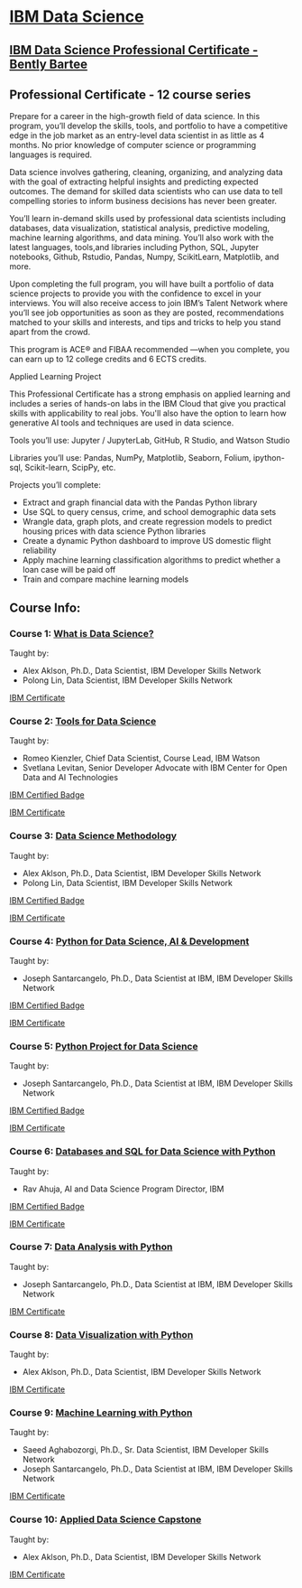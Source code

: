 # [IBM Data Science](https://www.coursera.org/professional-certificates/ibm-data-science)

## [IBM Data Science Professional Certificate - Bently Bartee](https://coursera.org/share/9e79d7e1a94d99085dbf9ad968a9b49a)

## Professional Certificate - 12 course series
Prepare for a career in the high-growth field of data science. In this program, you’ll develop the skills, tools, and portfolio to have a competitive edge in the job market as an entry-level data scientist in as little as 4 months. No prior knowledge of computer science or programming languages is required. 

Data science involves gathering, cleaning, organizing, and analyzing data with the goal of extracting helpful insights and predicting expected outcomes. The demand for skilled data scientists who can use data to tell compelling stories to inform business decisions has never been greater. 

You’ll learn in-demand skills used by professional data scientists including databases, data visualization, statistical analysis, predictive modeling, machine learning algorithms, and data mining. You’ll also work with the latest languages, tools,and libraries including Python, SQL, Jupyter notebooks, Github, Rstudio, Pandas, Numpy, ScikitLearn, Matplotlib, and more.

Upon completing the full program, you will have built a portfolio of data science projects to provide you with the confidence to excel in your interviews. You will also receive access to join IBM’s Talent Network where you’ll see job opportunities as soon as they are posted, recommendations matched to your skills and interests, and tips and tricks to help you stand apart from the crowd. 

This program is ACE® and FIBAA recommended —when you complete, you can earn up to 12 college credits and 6 ECTS credits.

Applied Learning Project

This Professional Certificate has a strong emphasis on applied learning and includes a series of hands-on labs in the IBM Cloud that give you practical skills with applicability to real jobs. You'll also have the option to learn how generative AI tools and techniques are used in data science.

Tools you’ll use: Jupyter / JupyterLab, GitHub, R Studio, and Watson Studio

Libraries you’ll use: Pandas, NumPy, Matplotlib, Seaborn, Folium, ipython-sql, Scikit-learn, ScipPy, etc.

Projects you’ll complete:
- Extract and graph financial data with the Pandas Python library
- Use SQL to query census, crime, and school demographic data sets
- Wrangle data, graph plots, and create regression models to predict housing prices with data science Python libraries
- Create a dynamic Python dashboard to improve US domestic flight reliability
- Apply machine learning classification algorithms to predict whether a loan case will be paid off
- Train and compare machine learning models


## Course Info:   

### Course 1: [What is Data Science?](https://github.com/BBartee75/IBM---Data-Science/tree/main/Course%201_What%20is%20Data%20Science)       
Taught by:
- Alex Aklson, Ph.D., Data Scientist, IBM Developer Skills Network    
- Polong Lin, Data Scientist, IBM Developer Skills Network    

[IBM Certificate](https://www.credly.com/badges/0bc61b6e-634a-40d6-bd7c-39c36bd19c8e/public_url)

### Course 2: [Tools for Data Science](https://github.com/BBartee75/IBM---Data-Science/tree/main/Course%202_Tools%20for%20Data%20Science)    
Taught by:    
- Romeo Kienzler, Chief Data Scientist, Course Lead, IBM Watson   
- Svetlana Levitan, Senior Developer Advocate with IBM Center for Open Data and AI Technologies    

[IBM Certified Badge](https://www.credly.com/earner/earned/badge/b3ac1c18-fa2c-4e7a-a60e-0925afbca83d)

[IBM Certificate](https://coursera.org/share/337e6186089f030310fac3acb641e94a)

### Course 3: [Data Science Methodology](https://github.com/BBartee75/IBM---Data-Science/tree/main/Course%203_Data%20Science%20Methodology)    
Taught by:    
- Alex Aklson, Ph.D., Data Scientist, IBM Developer Skills Network    
- Polong Lin, Data Scientist, IBM Developer Skills Network    

[IBM Certified Badge](https://www.credly.com/earner/earned/badge/d36d7a01-d2f9-4933-9649-e252816e190f)

[IBM Certificate](https://coursera.org/share/6866587d48e42c09514bec6605fed492)

### Course 4: [Python for Data Science, AI & Development](https://github.com/BBartee75/IBM---Data-Science/tree/main/Course%204_Python%20for%20Data%20Science%20and%20AI)    
Taught by:    
- Joseph Santarcangelo, Ph.D., Data Scientist at IBM, IBM Developer Skills Network    

[IBM Certified Badge](https://www.credly.com/earner/earned/badge/103cc18f-46f4-4c53-a496-3fc34b219790)

[IBM Certificate](https://coursera.org/share/687c6f574c1f885ed4a2c4c01636288e)

### Course 5: [Python Project for Data Science](https://www.coursera.org/learn/python-project-for-data-science)    
Taught by:    
- Joseph Santarcangelo, Ph.D., Data Scientist at IBM, IBM Developer Skills Network  

[IBM Certified Badge](https://www.credly.com/earner/earned/badge/d36d7a01-d2f9-4933-9649-e252816e190f)

[IBM Certificate](https://coursera.org/share/270135609ea4756d07e67928bd66d5dd)

### Course 6: [Databases and SQL for Data Science with Python](https://github.com/BBartee75/IBM---Data-Science/tree/main/Course%205_Databases%20and%20SQL%20for%20Data%20Science)    
Taught by:    
- Rav Ahuja, AI and Data Science Program Director, IBM    

[IBM Certified Badge](https://www.credly.com/earner/earned/badge/d36d7a01-d2f9-4933-9649-e252816e190f)

[IBM Certificate](https://coursera.org/share/a9bfc55bfdd3bf7c385a9117edbb450a) 

### Course 7: [Data Analysis with Python](https://github.com/BBartee75/IBM---Data-Science/tree/main/Course%206_Data%20Analysis%20with%20Python)   
Taught by:       
- Joseph Santarcangelo, Ph.D., Data Scientist at IBM, IBM Developer Skills Network    

[IBM Certificate](https://coursera.org/share/a29e3e554c621d5657847aabe271bb3f)

### Course 8: [Data Visualization with Python](https://github.com/BBartee75/IBM---Data-Science/tree/main/Course%207_Data%20Visualization%20with%20Python)      
Taught by:    
- Alex Aklson, Ph.D., Data Scientist, IBM Developer Skills Network        

[IBM Certificate](https://coursera.org/share/286ea0077316be4be15f129db66dfe6d)

### Course 9: [Machine Learning with Python](https://github.com/BBartee75/IBM---Data-Science/tree/main/Course%208_Machine%20Learning%20with%20Python)      
Taught by:    
- Saeed Aghabozorgi, Ph.D., Sr. Data Scientist, IBM Developer Skills Network    
- Joseph Santarcangelo, Ph.D., Data Scientist at IBM, IBM Developer Skills Network    

[IBM Certificate](https://coursera.org/share/badbedcf022046f42152117c24577ec4)

### Course 10: [Applied Data Science Capstone](https://github.com/BBartee75/IBM---Data-Science/tree/main/Course%209_Applied%20Data%20Science%20Capstone)      
Taught by:    
- Alex Aklson, Ph.D., Data Scientist, IBM Developer Skills Network    

[IBM Certificate](https://coursera.org/share/4fedd390f1efe7bd3a6f75a1728172f5)
